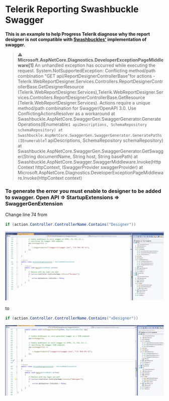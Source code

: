 # Telerik Reporting Swashbuckle Swagger

**This is an example to help Progress Telerik diagnose why the report designer is not compatible with [Swashbuckles'](https://github.com/domaindrivendev/Swashbuckle.AspNetCore) implementation of swagger.**
 

> :warning: 
> **Microsoft.AspNetCore.Diagnostics.DeveloperExceptionPageMiddleware[1]**
> An unhandled exception has occurred while executing the request.
> System.NotSupportedException: 
> Conflicting method/path combination "GET api/ReportDesignerControllerBase"for actions - Telerik.WebReportDesigner.Services.Controllers.ReportDesignerControllerBase.GetDesignerResource (Telerik.WebReportDesigner.Services),Telerik.WebReportDesigner.Services.Controllers.ReportDesignerControllerBase.GetResource (Telerik.WebReportDesigner.Services). 
> Actions require a unique method/path combination for Swagger/OpenAPI 3.0. 
> Use ConflictingActionsResolver as a workaround
> at Swashbuckle.AspNetCore.SwaggerGen.SwaggerGenerator.GenerateOperations(IEnumerable`1 apiDescriptions, SchemaRepository schemaRepository)
> at Swashbuckle.AspNetCore.SwaggerGen.SwaggerGenerator.GeneratePaths(IEnumerable`1 apiDescriptions, SchemaRepository schemaRepository)
> at Swashbuckle.AspNetCore.SwaggerGen.SwaggerGenerator.GetSwagger(String documentName, String host, String basePath)
> at Swashbuckle.AspNetCore.Swagger.SwaggerMiddleware.Invoke(HttpContext httpContext, ISwaggerProvider swaggerProvider)
> at Microsoft.AspNetCore.Diagnostics.DeveloperExceptionPageMiddleware.Invoke(HttpContext context)

### To generate the error you must enable to designer to be added to swagger. Open API => StartupExtensions => SwaggerGenExtension

Change line 74 from 

```csharp
if (action.Controller.ControllerName.Contains("Designer")) 
```
![No Error](img/SwaggerGenExtension002.png?raw=true "NoError")

to

```csharp
if (action.Controller.ControllerName.Contains("xDesigner")) 
```

![Error](img/SwaggerGenExtension003.png?raw=true "Error")